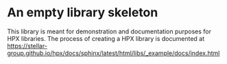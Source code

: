 <!-- Copyright (c) 2019 The STE||AR-Group                                         -->
<!--                                                                              -->
<!-- Distributed under the Boost Software License, Version 1.0. (See accompanying -->
<!-- file LICENSE_1_0.txt or copy at http://www.boost.org/LICENSE_1_0.txt)        -->

# An empty library skeleton

This library is meant for demonstration and documentation purposes for HPX libraries.
The process of creating a HPX library is documented at
https://stellar-group.github.io/hpx/docs/sphinx/latest/html/libs/_example/docs/index.html
